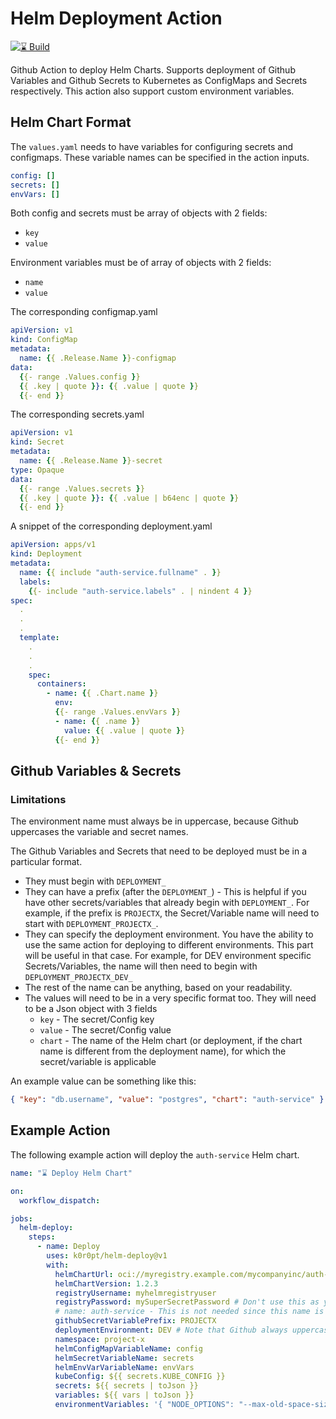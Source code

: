 # Helm Deployment Action

[![⌛️ Build](https://github.com/KoreKomms/helm-deployment-action/actions/workflows/pr-checks.yml/badge.svg?branch=main)](https://github.com/KoreKomms/helm-deployment-action/actions/workflows/pr-checks.yml)


Github Action to deploy Helm Charts. Supports deployment of Github Variables and Github Secrets to Kubernetes as ConfigMaps and Secrets respectively. This action also support custom environment variables.

## Helm Chart Format

The `values.yaml` needs to have variables for configuring secrets and configmaps. These variable names can be specified in the action inputs.

```yml
config: []
secrets: []
envVars: []
```

Both config and secrets must be array of objects with 2 fields:
* `key`
* `value`

Environment variables must be of array of objects with 2 fields:
* `name`
* `value`

The corresponding configmap.yaml

```yml
apiVersion: v1
kind: ConfigMap
metadata:
  name: {{ .Release.Name }}-configmap
data:
  {{- range .Values.config }}
  {{ .key | quote }}: {{ .value | quote }}
  {{- end }}
```

The corresponding secrets.yaml

```yml
apiVersion: v1
kind: Secret
metadata:
  name: {{ .Release.Name }}-secret
type: Opaque
data:
  {{- range .Values.secrets }}
  {{ .key | quote }}: {{ .value | b64enc | quote }}
  {{- end }}
```

A snippet of the corresponding deployment.yaml

```yml
apiVersion: apps/v1
kind: Deployment
metadata:
  name: {{ include "auth-service.fullname" . }}
  labels:
    {{- include "auth-service.labels" . | nindent 4 }}
spec:
  .
  .
  .
  template:
    .
    .
    .
    spec:
      containers:
        - name: {{ .Chart.name }}
          env:
          {{- range .Values.envVars }}
          - name: {{ .name }}
            value: {{ .value | quote }}
          {{- end }}
```

## Github Variables & Secrets

### Limitations

The environment name must always be in uppercase, because Github uppercases the variable and secret names.

The Github Variables and Secrets that need to be deployed must be in a particular format.

* They must begin with `DEPLOYMENT_`
* They can have a prefix (after the `DEPLOYMENT_`) - This is helpful if you have other secrets/variables that already begin with `DEPLOYMENT_`. For example, if the prefix is `PROJECTX`, the Secret/Variable name will need to start with `DEPLOYMENT_PROJECTX_`.
* They can specify the deployment environment. You have the ability to use the same action for deploying to different environments. This part will be useful in that case. For example, for DEV environment specific Secrets/Variables, the name will then need to begin with `DEPLOYMENT_PROJECTX_DEV_`
* The rest of the name can be anything, based on your readability.
* The values will need to be in a very specific format too. They will need to be a Json object with 3 fields
  * `key` - The secret/Config key
  * `value` - The secret/Config value
  * `chart` - The name of the Helm chart (or deployment, if the chart name is different from the deployment name), for which the secret/variable is applicable

An example value can be something like this:

```json
{ "key": "db.username", "value": "postgres", "chart": "auth-service" }
```

## Example Action

The following example action will deploy the `auth-service` Helm chart.

```yml
name: "⌛️ Deploy Helm Chart"

on:
  workflow_dispatch:

jobs:
  helm-deploy:
    steps:
      - name: Deploy
        uses: k0r0pt/helm-deploy@v1
        with:
          helmChartUrl: oci://myregistry.example.com/mycompanyinc/auth-service
          helmChartVersion: 1.2.3
          registryUsername: myhelmregistryuser
          registryPassword: mySuperSecretPassword # Don't use this as your password, dahoy!
          # name: auth-service - This is not needed since this name is the same as the chart name in the helmChartUrl above.
          githubSecretVariablePrefix: PROJECTX
          deploymentEnvironment: DEV # Note that Github always uppercases the secret and variable names
          namespace: project-x
          helmConfigMapVariableName: config
          helmSecretVariableName: secrets
          helmEnvVarVariableName: envVars
          kubeConfig: ${{ secrets.KUBE_CONFIG }}
          secrets: ${{ secrets | toJson }}
          variables: ${{ vars | toJson }}
          environmentVariables: '{ "NODE_OPTIONS": "--max-old-space-size=8192", "JAVA_OPTS": "-Xms128m -Xmx256g", "SPRING_PROFILES_ACTIVE": "k8s,dev" }'
```
